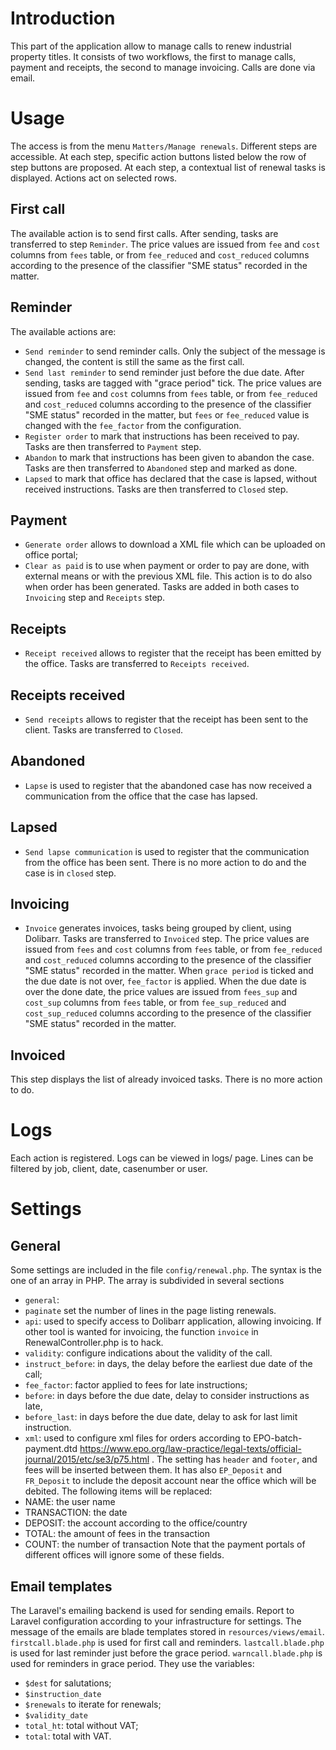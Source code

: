 # Introduction #
This part of the application allow to manage calls to renew industrial property titles. It consists of two workflows, the first to manage calls, payment and receipts, the second to manage invoicing. Calls are done via email.

# Usage #
The access is from the menu `Matters/Manage renewals`.
Different steps are accessible. At each step, specific action buttons listed below the row of step buttons are proposed. At each step, a contextual list of renewal tasks is displayed. Actions act on selected rows.
## First call ##
The available action is to send first calls. After sending, tasks are transferred to step `Reminder`. The price values are issued from `fee` and `cost` columns from `fees` table, or from `fee_reduced` and `cost_reduced` columns according to the presence of the classifier "SME status" recorded in the matter.
## Reminder ##
The available actions are:
- `Send reminder` to send reminder calls. Only the subject of the message is changed, the content is still the same as the first call.
- `Send last reminder` to send reminder just before the due date. After sending, tasks are tagged with "grace period" tick. The price values are issued from `fee` and `cost` columns from `fees` table, or from `fee_reduced` and `cost_reduced` columns according to the presence of the classifier "SME status" recorded in the matter, but `fees` or `fee_reduced` value is changed with the `fee_factor` from the configuration.
- `Register order` to mark that instructions has been received to pay. Tasks are then transferred to `Payment` step.
- `Abandon` to mark that instructions has been given to abandon the case. Tasks are then transferred to `Abandoned` step and marked as done.
- `Lapsed` to mark that office has declared that the case is lapsed, without received instructions. Tasks are then transferred to `Closed` step.

## Payment ##
- `Generate order` allows to download a XML file which can be uploaded on office portal;
- `Clear as paid` is to use when payment or order to pay are done, with external means or with the previous XML file. This action is to do also when order has been generated. Tasks are added in both cases to `Invoicing` step and `Receipts` step.

## Receipts  ##
- `Receipt received` allows to register that the receipt has been emitted by the office. Tasks are transferred to `Receipts received`.

## Receipts received ##
- `Send receipts` allows to register that the receipt has been sent to the client. Tasks are transferred to `Closed`.

## Abandoned ##
- `Lapse` is used to register that the abandoned case has now received a communication from the office that the case has lapsed.

## Lapsed ##
- `Send lapse communication` is used to register that the communication from the office has been sent. There is no more action to do and the case is in `closed` step.

## Invoicing ##
- `Invoice` generates invoices, tasks being grouped by client, using Dolibarr. Tasks are transferred to `Invoiced` step. The price values are issued from `fees` and `cost` columns from `fees` table, or from `fee_reduced` and `cost_reduced` columns according to the presence of the classifier "SME status" recorded in the matter. When `grace period` is ticked and the due date is not over, `fee_factor` is applied. When the due date is over the done date, the price values are issued from `fees_sup` and `cost_sup` columns from `fees` table, or from `fee_sup_reduced` and `cost_sup_reduced` columns according to the presence of the classifier "SME status" recorded in the matter.

## Invoiced ##
This step displays the list of already invoiced tasks. There is no more action to do.

# Logs #
Each action is registered. Logs can be viewed in logs/ page. Lines can be filtered by job, client, date, casenumber or user.

# Settings #
## General ##
Some settings are included in the file `config/renewal.php`. The syntax is the one of an array in PHP. The array is subdivided in several sections
- `general`:
 - `paginate` set the number of lines in the page listing renewals.
- `api`: used to specify access to Dolibarr application, allowing invoicing. If other tool is wanted for invoicing, the function `invoice` in RenewalController.php is to hack.
- `validity`: configure indications about the validity of the call.
 - `instruct_before`: in days, the delay before the earliest due date of the call;
  - `fee_factor`: factor applied to fees for late instructions;
  - `before`: in days before the due date, delay to consider instructions as late,
  - `before_last`: in days before the due date, delay to ask for last limit instruction.
- `xml`: used to configure xml files for orders according to EPO-batch-payment.dtd https://www.epo.org/law-practice/legal-texts/official-journal/2015/etc/se3/p75.html . The setting has `header` and `footer`, and fees will be inserted between them. It has also `EP_Deposit` and `FR_Deposit` to include the deposit account near the office which will be debited. The following items will be replaced:
 - NAME: the user name
 - TRANSACTION: the date
 - DEPOSIT: the account according to the office/country
 - TOTAL: the amount of fees in the transaction
 - COUNT: the number of transaction
Note that the payment portals of different offices will ignore some of these fields.

## Email templates ##
The Laravel's emailing backend is used for sending emails. Report to Laravel configuration according to your infrastructure for settings.
The message of the emails are blade templates stored in `resources/views/email`. `firstcall.blade.php` is used for first call and reminders. `lastcall.blade.php` is used for last reminder just before the grace period. `warncall.blade.php` is used for reminders in grace period.
They use the variables:
- `$dest` for salutations;
- `$instruction_date`
- `$renewals` to iterate for renewals;
- `$validity_date`
- `total_ht`: total without VAT;
- `total`: total with VAT.
